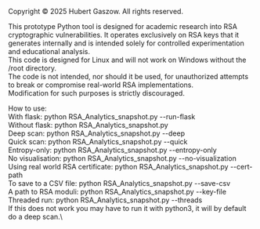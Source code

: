 Copyright © 2025 Hubert Gaszow. All rights reserved.

This prototype Python tool is designed for academic research into RSA cryptographic vulnerabilities. It operates exclusively on RSA keys that it generates internally and is intended solely for controlled experimentation and educational analysis.\
This code is designed for Linux and will not work on Windows without the /root directory.\
The code is not intended, nor should it be used, for unauthorized attempts to break or compromise real-world RSA implementations.\
Modification for such purposes is strictly discouraged.


How to use:\
With flask: python RSA_Analytics_snapshot.py --run-flask\
Without flask: python RSA_Analytics_snapshot.py\
Deep scan: python RSA_Analytics_snapshot.py --deep\
Quick scan:  python RSA_Analytics_snapshot.py --quick\
Entropy-only:  python RSA_Analytics_snapshot.py --entropy-only\
No visualisation: python RSA_Analytics_snapshot.py --no-visualization\
Using real world RSA certificate: python RSA_Analytics_snapshot.py --cert-path\
To save to a CSV file: python RSA_Analytics_snapshot.py --save-csv\
A path to RSA moduli: python RSA_Analytics_snapshot.py --key-file\
Threaded run: python RSA_Analytics_snapshot.py --threads\
If this does not work you may have to run it with python3, it will by default do a deep scan.\

